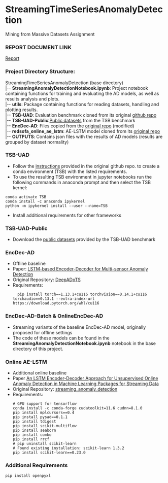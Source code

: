 # StreamingTimeSeriesAnomalyDetection
Mining from Massive Datasets Assignment

### REPORT DOCUMENT LINK
[Report](https://aristotleuniversity-my.sharepoint.com/:w:/g/personal/kchristi_office365_auth_gr/ETiycbkhKl5PrxVD0GtVZS8BLHUS7wqk7581xY9O2Ul1uA?e=7KmeR6)

### Project Directory Structure:
StreamingTimeSeriesAnomalyDetection (base directory) <br>
|-- __StreamingAnomalyDetectionNotebook.ipynb__: Project notebook containing functions for training and evaluating the AD models, as well as results analysis and plots. <br>
|-- __utils__: Package containing functions for reading datasets, handling and plotting results. <br>
|-- __TSB-UAD__: Evaluation benchmark cloned from its original [github repo](https://github.com/TheDatumOrg/TSB-UAD/) <br>
|-- __TSB-UAD-Public__:[Public datasets](https://www.thedatum.org/datasets/TSB-UAD-Public.zip) from the TSB benchmark <br>
|-- __EncDec-AD__: Files copied from the [original repo](https://github.com/KDD-OpenSource/DeepADoTS/tree/master) (modified) <br>
|-- __redsofa_online_ae_lstm__: AE-LSTM model cloned from its [original repo](https://github.com/redsofa/streaming_anomaly_detection) <br>
|-- __OUTPUTS__: Contains json files with the results of AD models (results are grouped by dataset normality)


### TSB-UAD
- Follow the [instructions](https://github.com/ChristinaK97/StreamingTimeSeriesAnomalyDetection/tree/main/TSB-UAD) provided in the original github repo.
to create a conda environment (TSB) with the listed requirements.
- To use the resulting TSB environment in jupyter notebooks run the following commands in anaconda prompt and
then select the TSB kernel:
```
conda activate TSB
conda install -c anaconda ipykernel
python -m ipykernel install --user --name=TSB
```
- Install additional requirements for other frameworks

### TSB-UAD-Public
- Download the [public datasets](https://www.thedatum.org/datasets/TSB-UAD-Public.zip) provided by the TSB-UAD benchmark


### EncDec-AD
- Offline baseline
- Paper: [LSTM-based Encoder-Decoder for Multi-sensor Anomaly Detection](https://arxiv.org/abs/1607.00148)
- Original Repository: [DeepADoTS](https://github.com/KDD-OpenSource/DeepADoTS/tree/master)
- Requirements: <br>
  ```
    pip install torch==1.13.1+cu116 torchvision==0.14.1+cu116 torchaudio==0.13.1 --extra-index-url https://download.pytorch.org/whl/cu116
  ```
  
### EncDec-AD-Batch & OnlineEncDec-AD
- Streaming variants of the baseline EncDec-AD model, originally proposed for offline settings
- The code of these models can be found in the __StreamingAnomalyDetectionNotebook.ipynb__ notebook in the base directory of this project.

    
### Online AE-LSTM
- Additional online baseline
- Paper [An LSTM Encoder-Decoder Approach for Unsupervised Online Anomaly Detection in Machine Learning Packages for Streaming Data](https://ieeexplore.ieee.org/document/10020872)
- Original Repository: [streaming_anomaly_detection](https://github.com/redsofa/streaming_anomaly_detection)
- Requirements: <br>
  ```
  # GPU support for tensorflow
  conda install -c conda-forge cudatoolkit=11.6 cudnn=8.1.0
  pip install mplcursors==0.4
  pip install pysad==0.1.1
  pip install tdigest
  pip install scikit-multiflow
  pip install seaborn
  pip install combo
  pip install rrcf
  # pip uninstall scikit-learn
  # Found existing installation: scikit-learn 1.3.2
  pip install scikit-learn==0.23.0
  ```
  
### Additional Requirements
  ```
  pip install openpyxl
  ```
